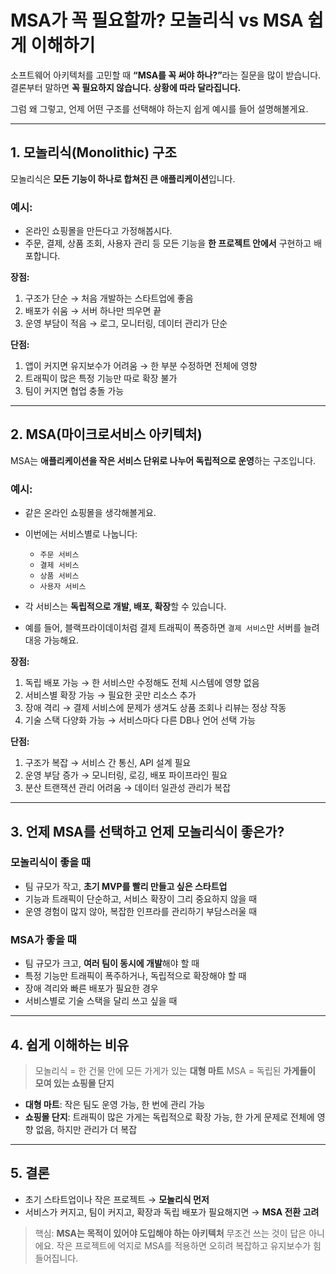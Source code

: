 <h1 id="msa가-꼭-필요할까-모놀리식-vs-msa-쉽게-이해하기">MSA가 꼭 필요할까? 모놀리식 vs MSA 쉽게 이해하기</h1>
<p>소프트웨어 아키텍처를 고민할 때 <strong>“MSA를 꼭 써야 하나?”</strong>라는 질문을 많이 받습니다. 결론부터 말하면 <strong>꼭 필요하지 않습니다. 상황에 따라 달라집니다.</strong></p>
<p>그럼 왜 그렇고, 언제 어떤 구조를 선택해야 하는지 쉽게 예시를 들어 설명해볼게요.</p>
<hr />
<h2 id="1-모놀리식monolithic-구조">1. 모놀리식(Monolithic) 구조</h2>
<p>모놀리식은 <strong>모든 기능이 하나로 합쳐진 큰 애플리케이션</strong>입니다.</p>
<h3 id="예시">예시:</h3>
<ul>
<li>온라인 쇼핑몰을 만든다고 가정해봅시다.</li>
<li>주문, 결제, 상품 조회, 사용자 관리 등 모든 기능을 <strong>한 프로젝트 안에서</strong> 구현하고 배포합니다.</li>
</ul>
<p><strong>장점:</strong></p>
<ol>
<li>구조가 단순 → 처음 개발하는 스타트업에 좋음</li>
<li>배포가 쉬움 → 서버 하나만 띄우면 끝</li>
<li>운영 부담이 적음 → 로그, 모니터링, 데이터 관리가 단순</li>
</ol>
<p><strong>단점:</strong></p>
<ol>
<li>앱이 커지면 유지보수가 어려움 → 한 부분 수정하면 전체에 영향</li>
<li>트래픽이 많은 특정 기능만 따로 확장 불가</li>
<li>팀이 커지면 협업 충돌 가능</li>
</ol>
<hr />
<h2 id="2-msa마이크로서비스-아키텍처">2. MSA(마이크로서비스 아키텍처)</h2>
<p>MSA는 <strong>애플리케이션을 작은 서비스 단위로 나누어 독립적으로 운영</strong>하는 구조입니다.</p>
<h3 id="예시-1">예시:</h3>
<ul>
<li><p>같은 온라인 쇼핑몰을 생각해볼게요.</p>
</li>
<li><p>이번에는 서비스별로 나눕니다:</p>
<ul>
<li><code>주문 서비스</code></li>
<li><code>결제 서비스</code></li>
<li><code>상품 서비스</code></li>
<li><code>사용자 서비스</code></li>
</ul>
</li>
<li><p>각 서비스는 <strong>독립적으로 개발, 배포, 확장</strong>할 수 있습니다.</p>
</li>
<li><p>예를 들어, 블랙프라이데이처럼 결제 트래픽이 폭증하면 <code>결제 서비스</code>만 서버를 늘려 대응 가능해요.</p>
</li>
</ul>
<p><strong>장점:</strong></p>
<ol>
<li>독립 배포 가능 → 한 서비스만 수정해도 전체 시스템에 영향 없음</li>
<li>서비스별 확장 가능 → 필요한 곳만 리소스 추가</li>
<li>장애 격리 → 결제 서비스에 문제가 생겨도 상품 조회나 리뷰는 정상 작동</li>
<li>기술 스택 다양화 가능 → 서비스마다 다른 DB나 언어 선택 가능</li>
</ol>
<p><strong>단점:</strong></p>
<ol>
<li>구조가 복잡 → 서비스 간 통신, API 설계 필요</li>
<li>운영 부담 증가 → 모니터링, 로깅, 배포 파이프라인 필요</li>
<li>분산 트랜잭션 관리 어려움 → 데이터 일관성 관리가 복잡</li>
</ol>
<hr />
<h2 id="3-언제-msa를-선택하고-언제-모놀리식이-좋은가">3. 언제 MSA를 선택하고 언제 모놀리식이 좋은가?</h2>
<h3 id="모놀리식이-좋을-때">모놀리식이 좋을 때</h3>
<ul>
<li>팀 규모가 작고, <strong>초기 MVP를 빨리 만들고 싶은 스타트업</strong></li>
<li>기능과 트래픽이 단순하고, 서비스 확장이 그리 중요하지 않을 때</li>
<li>운영 경험이 많지 않아, 복잡한 인프라를 관리하기 부담스러울 때</li>
</ul>
<h3 id="msa가-좋을-때">MSA가 좋을 때</h3>
<ul>
<li>팀 규모가 크고, <strong>여러 팀이 동시에 개발</strong>해야 할 때</li>
<li>특정 기능만 트래픽이 폭주하거나, 독립적으로 확장해야 할 때</li>
<li>장애 격리와 빠른 배포가 필요한 경우</li>
<li>서비스별로 기술 스택을 달리 쓰고 싶을 때</li>
</ul>
<hr />
<h2 id="4-쉽게-이해하는-비유">4. 쉽게 이해하는 비유</h2>
<blockquote>
<p>모놀리식 = 한 건물 안에 모든 가게가 있는 <strong>대형 마트</strong>
MSA = 독립된 <strong>가게들이 모여 있는 쇼핑몰 단지</strong></p>
</blockquote>
<ul>
<li><strong>대형 마트</strong>: 작은 팀도 운영 가능, 한 번에 관리 가능</li>
<li><strong>쇼핑몰 단지</strong>: 트래픽이 많은 가게는 독립적으로 확장 가능, 한 가게 문제로 전체에 영향 없음, 하지만 관리가 더 복잡</li>
</ul>
<hr />
<h2 id="5-결론">5. 결론</h2>
<ul>
<li>초기 스타트업이나 작은 프로젝트 → <strong>모놀리식 먼저</strong></li>
<li>서비스가 커지고, 팀이 커지고, 확장과 독립 배포가 필요해지면 → <strong>MSA 전환 고려</strong></li>
</ul>
<blockquote>
<p>핵심: <strong>MSA는 목적이 있어야 도입해야 하는 아키텍처</strong>
무조건 쓰는 것이 답은 아니에요.
작은 프로젝트에 억지로 MSA를 적용하면 오히려 복잡하고 유지보수가 힘들어집니다.</p>
</blockquote>